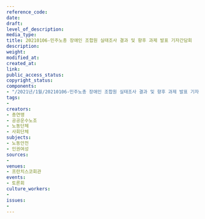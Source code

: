 ```yaml
---
reference_code: 
date: 
draft: 
level_of_description: 
media_type: 
title: 20210106-민주노총 장애인 조합원 실태조사 결과 및 향후 과제 발표 기자간담회
description: 
weight: 
modified_at: 
created_at: 
link: 
public_access_status: 
copyright_status: 
components:
- "/2021년/1월/20210106-민주노총 장애인 조합원 실태조사 결과 및 향후 과제 발표 기자간담회/_1DX6977.jpg"
tags:
- 
creators:
- 총연맹
- 공공운수노조
- 노동단체
- 사회단체
subjects:
- 노동안전
- 인권여성
sources:
- 
venues:
- 프란치스코회관
events:
- 토론회
culture_workers:
- 
issues:
- 
---
```

